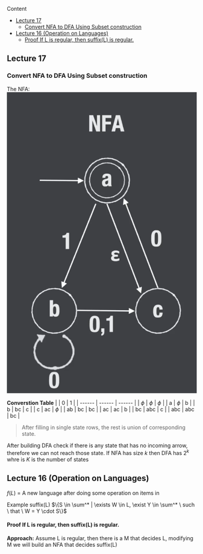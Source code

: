 Content
- [Lecture 17](#lecture-17)
  - [Convert NFA to DFA Using Subset construction](#convert-nfa-to-dfa-using-subset-construction)
- [Lecture 16 (Operation on Languages)](#lecture-16-operation-on-languages)
    - [Proof If L is regular, then suffix(L) is regular.](#proof-if-l-is-regular-then-suffixl-is-regular)
## Lecture 17
### Convert NFA to DFA Using Subset construction

The NFA:
![NFA](img/Week4/NFA_DFA.png)

__Converstion Table__
|        | 0      | 1      |
| ------ | ------ | ------ |
| $\phi$ | $\phi$ | $\phi$ |
| a      | $\phi$ | b      |
| b      | bc     | c      |
| c      | ac     | $\phi$ |
| ab     | bc     | bc     |
| ac     | ac     | b      |
| bc     | abc    | c      |
| abc    | abc    | bc     |

> After filling in single state rows, the rest is union of corresponding state.

After building DFA check if there is any state that has no incoming arrow, therefore we can not reach those state.
If NFA has size $k$ then DFA has $2^k$ whre is $K$ is the number of states

## Lecture 16 (Operation on Languages)
$f(L)$ = A new language after doing some operation on items in

Example suffix(L)
$\{S \in \sum^* | \exists W \in L, \exist Y \in \sum^* \ such \ that \ W = Y \cdot S\}$

#### Proof If L is regular, then suffix(L) is regular.
**Approach:** Assume L is regular, then there is a M that decides L, 
modifying M we will build an NFA that decides suffix(L)